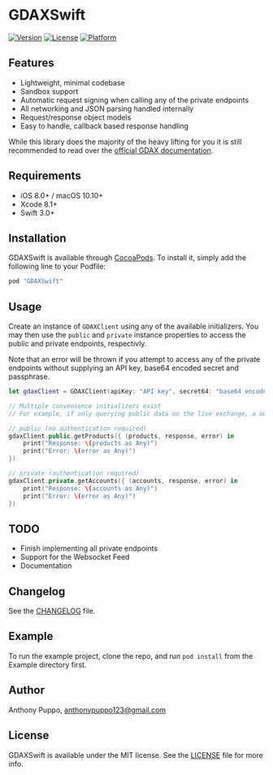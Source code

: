 # GDAXSwift

[![Version](https://img.shields.io/cocoapods/v/GDAXSwift.svg?style=flat)](http://cocoapods.org/pods/GDAXSwift)
[![License](https://img.shields.io/cocoapods/l/GDAXSwift.svg?style=flat)](http://cocoapods.org/pods/GDAXSwift)
[![Platform](https://img.shields.io/cocoapods/p/GDAXSwift.svg?style=flat)](http://cocoapods.org/pods/GDAXSwift)

## Features

* Lightweight, minimal codebase
* Sandbox support
* Automatic request signing when calling any of the private endpoints
* All networking and JSON parsing handled internally
* Request/response object models
* Easy to handle, callback based response handling

While this library does the majority of the heavy lifting for you it is still recommended to read over the [official GDAX documentation](https://docs.gdax.com/).

## Requirements

* iOS 8.0+ / macOS 10.10+
* Xcode 8.1+
* Swift 3.0+

## Installation

GDAXSwift is available through [CocoaPods](http://cocoapods.org). To install
it, simply add the following line to your Podfile:

```ruby
pod "GDAXSwift"
```

## Usage

Create an instance of `GDAXClient` using any of the available initializers. You may then use the `public` and `private` instance properties to access the public and private endpoints, respectivly.

Note that an error will be thrown if you attempt to access any of the private endpoints without supplying an API key, base64 encoded secret and passphrase.

```swift
let gdaxClient = GDAXClient(apiKey: "API key", secret64: "base64 encoded secret", passphrase: "passphrase", isSandbox: false)

// Multiple convenience initializers exist
// For example, if only querying public data on the live exchange, a new client may be constructed as GDAXClient()

// public (no authentication required)
gdaxClient.public.getProducts({ (products, response, error) in
	print("Response: \(products as Any)")
	print("Error: \(error as Any)")
})

// private (authentication required)
gdaxClient.private.getAccounts({ (accounts, response, error) in
	print("Response: \(accounts as Any)")
	print("Error: \(error as Any)")
})
```

## TODO

* Finish implementing all private endpoints
* Support for the Websocket Feed
* Documentation

## Changelog

See the [CHANGELOG](./CHANGELOG) file.

## Example

To run the example project, clone the repo, and run `pod install` from the Example directory first.

## Author

Anthony Puppo, anthonypuppo123@gmail.com

## License

GDAXSwift is available under the MIT license. See the [LICENSE](./LICENSE) file for more info.
